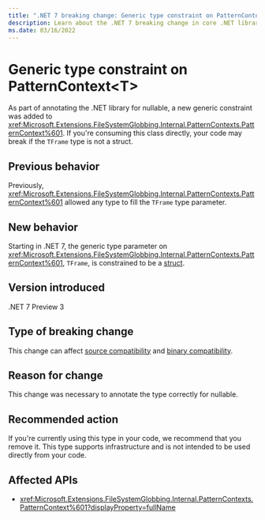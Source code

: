 ```yaml
---
title: ".NET 7 breaking change: Generic type constraint on PatternContext<T>"
description: Learn about the .NET 7 breaking change in core .NET libraries where the generic type parameter on PatternContext<T> is constrained to be a struct type.
ms.date: 03/16/2022
---
```

# Generic type constraint on PatternContext\<T>

As part of annotating the .NET library for nullable, a new generic constraint was added to <xref:Microsoft.Extensions.FileSystemGlobbing.Internal.PatternContexts.PatternContext%601>. If you're consuming this class directly, your code may break if the `TFrame` type is not a struct.

## Previous behavior

Previously, <xref:Microsoft.Extensions.FileSystemGlobbing.Internal.PatternContexts.PatternContext%601> allowed any type to fill the `TFrame` type parameter.

## New behavior

Starting in .NET 7, the generic type parameter on <xref:Microsoft.Extensions.FileSystemGlobbing.Internal.PatternContexts.PatternContext%601>, `TFrame`, is constrained to be a [struct](../../../../csharp/language-reference/builtin-types/struct.md).

## Version introduced

.NET 7 Preview 3

## Type of breaking change

This change can affect [source compatibility](../../categories.md#source-compatibility) and [binary compatibility](../../categories.md#binary-compatibility).

## Reason for change

This change was necessary to annotate the type correctly for nullable.

## Recommended action

If you're currently using this type in your code, we recommend that you remove it. This type supports infrastructure and is not intended to be used directly from your code.

## Affected APIs

- <xref:Microsoft.Extensions.FileSystemGlobbing.Internal.PatternContexts.PatternContext%601?displayProperty=fullName>
